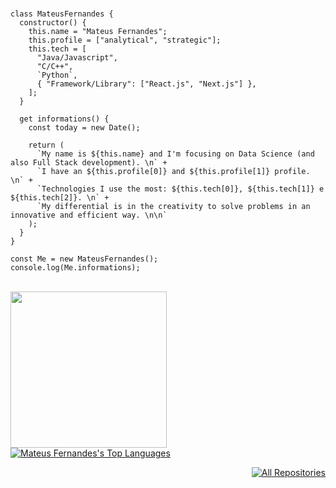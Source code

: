 <br />

```JS
class MateusFernandes {
  constructor() {
    this.name = "Mateus Fernandes";
    this.profile = ["analytical", "strategic"];
    this.tech = [
      "Java/Javascript",
      "C/C++",
      `Python`,
      { "Framework/Library": ["React.js", "Next.js"] },
    ];
  }

  get informations() {
    const today = new Date();

    return (
      `My name is ${this.name} and I'm focusing on Data Science (and also Full Stack development). \n` +
      `I have an ${this.profile[0]} and ${this.profile[1]} profile. \n` +
      `Technologies I use the most: ${this.tech[0]}, ${this.tech[1]} e ${this.tech[2]}. \n` +
      `My differential is in the creativity to solve problems in an innovative and efficient way. \n\n`      
    );
  }
}

const Me = new MateusFernandes();
console.log(Me.informations);
```
<br />

<div>
<img align='left' src="https://data.whicdn.com/images/237176020/original.gif" width="250">
  
<br />

<p align="left"><a href="https://github.com/mateus-fernandes20/github-readme-stats"><img alt="Mateus Fernandes's Top Languages" src="https://github-readme-stats.vercel.app/api/top-langs/?username=mateus-fernandes20&langs_count=8&count_private=true&layout=compact&theme=react&hide_border=true&bg_color=0D1117" /></a>

<p align="right"><a href="https://github.com/mateus-fernandes20?tab=repositories"><img alt="All Repositories" title="All Repositories" src="https://custom-icon-badges.herokuapp.com/badge/-All%20Repos-2962FF?style=for-the-badge&logoColor=white&logo=repo"/></a>
</p>
</div>
